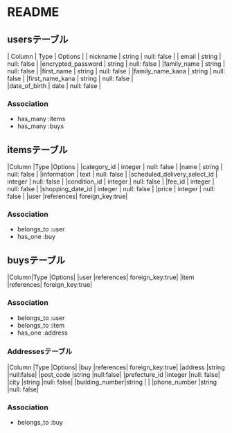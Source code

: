 
# README

## usersテーブル
| Column                 | Type   | Options     |
| nickname               | string | null: false |
| email                  | string | null: false |
|encrypted_password      | string | null: false |
|family_name             | string | null: false |
|first_name              | string | null: false | 
|family_name_kana        | string | null: false |
|first_name_kana         | string | null: false |    
|date_of_birth           | date   | null: false | 

### Association
- has_many :items
- has_many :buys



## itemsテーブル

|Column                         |Type      |Options     |
|category_id                    | integer  | null: false |
|name                           | string   | null: false |
|information                    | text     | null: false |
|scheduled_delivery_select_id   | integer  | null: false |
|condition_id                | integer  | null: false |
|fee_id                      | integer  | null: false |
|shopping_date_id            | integer  | null: false |
|price                       | integer  | null: false |
|user                        |references| foreign_key:true|


### Association
- belongs_to :user
- has_one    :buy

## buysテーブル

|Column|Type        |Options|
|user   |references| foreign_key:true|
|item   |references| foreign_key:true|



### Association
- belongs_to  :user
- belongs_to  :item
- has_one     :address



### Addressesテーブル
|Column         |Type      |Options|
|buy            |references| foreign_key:true|
|address        |string    |null:false|
|post_code      |string    |null:false|
|prefecture_id  |integer   |null: false|
|city           |string    |null: false|
|building_number|string    |           |
|phone_number   |string    |null: false|




### Association
- belongs_to  :buy


